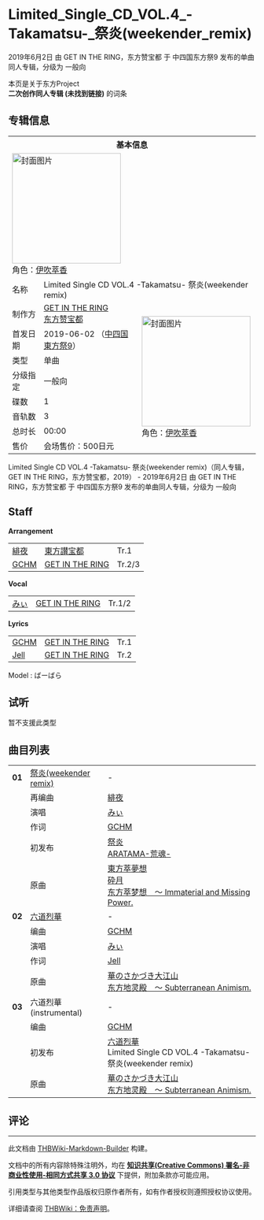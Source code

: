 # Limited_Single_CD_VOL.4_-Takamatsu-_祭炎(weekender_remix)

<!-- source html: G:\repos\THBWiki-Markdown-Builder\THBWikiMarkdown\Temp\main\a\ac\ns0%3ALimited_Single_CD_VOL%2E4_-Takamatsu-_%E7%A5%AD%E7%82%8E%28weekender_remix%29.html -->

2019年6月2日 由 GET IN THE RING，东方赞宝都 于 中四国东方祭9 发布的单曲同人专辑，分级为 一般向

本页是关于东方Project  
 **二次创作同人专辑 (未找到链接)** 的词条
## 专辑信息

<table><tbody><tr><th colspan="3">基本信息</th></tr><tr><td class="cover-artwork-mobile" colspan="2"><a href="./文件-Limited_Single_CD_VOL.4_-Takamatsu-_祭炎(weekender_remix)封面.jpg.md" class="image" title="封面图片"><img alt="封面图片" src="https://upload.thwiki.cc/thumb/b/b6/Limited_Single_CD_VOL.4_-Takamatsu-_%E7%A5%AD%E7%82%8E%28weekender_remix%29%E5%B0%81%E9%9D%A2.jpg/221px-Limited_Single_CD_VOL.4_-Takamatsu-_%E7%A5%AD%E7%82%8E%28weekender_remix%29%E5%B0%81%E9%9D%A2.jpg" decoding="async" loading="lazy" width="221" height="224" srcset="https://upload.thwiki.cc/thumb/b/b6/Limited_Single_CD_VOL.4_-Takamatsu-_%E7%A5%AD%E7%82%8E%28weekender_remix%29%E5%B0%81%E9%9D%A2.jpg/331px-Limited_Single_CD_VOL.4_-Takamatsu-_%E7%A5%AD%E7%82%8E%28weekender_remix%29%E5%B0%81%E9%9D%A2.jpg 1.5x, https://upload.thwiki.cc/thumb/b/b6/Limited_Single_CD_VOL.4_-Takamatsu-_%E7%A5%AD%E7%82%8E%28weekender_remix%29%E5%B0%81%E9%9D%A2.jpg/441px-Limited_Single_CD_VOL.4_-Takamatsu-_%E7%A5%AD%E7%82%8E%28weekender_remix%29%E5%B0%81%E9%9D%A2.jpg 2x" data-file-width="1055" data-file-height="1071"></a><div class="cover-char">角色：<a href="./伊吹萃香.md" title="伊吹萃香">伊吹萃香</a></div></td>
</tr><tr><td class="label">名称</td><td colspan="2"> Limited Single CD VOL.4 -Takamatsu- 祭炎(weekender remix) </td></tr><tr><td class="label">制作方</td><td><a href="./GET_IN_THE_RING.md" title="GET IN THE RING">GET IN THE RING</a><br><a href="./东方赞宝都.md" title="东方赞宝都">东方赞宝都</a></td><td class="cover-artwork" rowspan="8" style="min-width:224px;"><a href="./文件-Limited_Single_CD_VOL.4_-Takamatsu-_祭炎(weekender_remix)封面.jpg.md" class="image" title="封面图片"><img alt="封面图片" src="https://upload.thwiki.cc/thumb/b/b6/Limited_Single_CD_VOL.4_-Takamatsu-_%E7%A5%AD%E7%82%8E%28weekender_remix%29%E5%B0%81%E9%9D%A2.jpg/221px-Limited_Single_CD_VOL.4_-Takamatsu-_%E7%A5%AD%E7%82%8E%28weekender_remix%29%E5%B0%81%E9%9D%A2.jpg" decoding="async" loading="lazy" width="221" height="224" srcset="https://upload.thwiki.cc/thumb/b/b6/Limited_Single_CD_VOL.4_-Takamatsu-_%E7%A5%AD%E7%82%8E%28weekender_remix%29%E5%B0%81%E9%9D%A2.jpg/331px-Limited_Single_CD_VOL.4_-Takamatsu-_%E7%A5%AD%E7%82%8E%28weekender_remix%29%E5%B0%81%E9%9D%A2.jpg 1.5x, https://upload.thwiki.cc/thumb/b/b6/Limited_Single_CD_VOL.4_-Takamatsu-_%E7%A5%AD%E7%82%8E%28weekender_remix%29%E5%B0%81%E9%9D%A2.jpg/441px-Limited_Single_CD_VOL.4_-Takamatsu-_%E7%A5%AD%E7%82%8E%28weekender_remix%29%E5%B0%81%E9%9D%A2.jpg 2x" data-file-width="1055" data-file-height="1071"></a><div class="cover-char">角色：<a href="./伊吹萃香.md" title="伊吹萃香">伊吹萃香</a></div></td>
</tr><tr><td class="label">首发日期</td><td>2019-06-02&#160;（<a href="/展会作品列表?e=%E4%B8%AD%E5%9B%9B%E5%9B%BD%E4%B8%9C%E6%96%B9%E7%A5%AD%239">中四国東方祭9</a>）</td></tr><tr><td class="label">类型</td><td>单曲</td></tr><tr><td class="label">分级指定</td><td>一般向</td></tr><tr><td class="label">碟数</td><td>1</td></tr><tr><td class="label">音轨数</td><td>3</td></tr><tr><td class="label">总时长</td><td>00:00</td></tr><tr><td class="label">售价</td><td>会场售价：500日元</td></tr></tbody></table>

Limited Single CD VOL.4 -Takamatsu- 祭炎(weekender remix)（同人专辑，GET IN THE RING，东方赞宝都，2019） - 2019年6月2日 由 GET IN THE RING，东方赞宝都 于 中四国东方祭9 发布的单曲同人专辑，分级为 一般向
## Staff
  
 **Arrangement**   

<table><tbody><tr><td><a href="/index.php?title=%E7%B7%8B%E5%A4%9C&amp;action=edit&amp;redlink=1" class="new" title="緋夜（页面不存在）">緋夜</a></td><td><a href="/%E6%9D%B1%E6%96%B9%E8%AE%83%E5%AE%9D%E9%83%BD" class="mw-redirect" title="東方讃宝都">東方讃宝都</a></td><td>Tr.1</td></tr><tr><td><a href="./GCHM.md" title="GCHM">GCHM</a></td><td><a href="./GET_IN_THE_RING.md" title="GET IN THE RING">GET IN THE RING</a></td><td>Tr.2/3</td></tr></tbody></table>

  
 **Vocal**   

<table><tbody><tr><td><a href="./みぃ.md" title="みぃ">みぃ</a></td><td><a href="./GET_IN_THE_RING.md" title="GET IN THE RING">GET IN THE RING</a></td><td>Tr.1/2</td></tr></tbody></table>

  
 **Lyrics**   

<table><tbody><tr><td><a href="./GCHM.md" title="GCHM">GCHM</a></td><td><a href="./GET_IN_THE_RING.md" title="GET IN THE RING">GET IN THE RING</a></td><td>Tr.1</td></tr><tr><td><a href="./Jell.md" title="Jell">Jell</a></td><td><a href="./GET_IN_THE_RING.md" title="GET IN THE RING">GET IN THE RING</a></td><td>Tr.2</td></tr></tbody></table>


Model
: ばーばら

## 试听
  
暂不支援此类型
  

## 曲目列表

<table><tbody><tr><td id="1" class="infoO"><b>01</b></td><td id="祭炎(weekender_remix)" colspan="2" class="title"><a href="./歌词-祭炎.md" title="歌词:祭炎">祭炎(weekender remix)</a><span class="thcsearchlinks"><a rel="nofollow" class="external text" href="https://cd.thwiki.cc?arrange=緋夜&amp;vocal=みぃ&amp;lyric=GCHM&amp;ogmusic=東方萃夢想，砕月&amp;fromwiki=Limited_Single_CD_VOL.4_-Takamatsu-_祭炎(weekender_remix)"><span title="搜索相似同人曲"></span></a></span></td><td class="time">-</td></tr><tr><td class="left"></td><td class="label">再编曲</td><td class="text" colspan="2"><a href="/index.php?title=%E7%B7%8B%E5%A4%9C&amp;action=edit&amp;redlink=1" class="new" title="緋夜（页面不存在）">緋夜</a><span class="thcsearchlinks"><a rel="nofollow" class="external text" href="https://cd.thwiki.cc?arrange=緋夜&amp;fromwiki=Limited_Single_CD_VOL.4_-Takamatsu-_祭炎(weekender_remix)"><span></span></a></span></td></tr><tr><td class="left"></td><td class="label">演唱</td><td class="text" colspan="2"><a href="./みぃ.md" title="みぃ">みぃ</a><span class="thcsearchlinks"><a rel="nofollow" class="external text" href="https://cd.thwiki.cc?vocal=みぃ&amp;fromwiki=Limited_Single_CD_VOL.4_-Takamatsu-_祭炎(weekender_remix)"><span></span></a></span></td></tr><tr><td class="left"></td><td class="label">作词</td><td class="text" colspan="2"><a href="./GCHM.md" title="GCHM">GCHM</a><span class="thcsearchlinks"><a rel="nofollow" class="external text" href="https://cd.thwiki.cc?lyric=GCHM&amp;fromwiki=Limited_Single_CD_VOL.4_-Takamatsu-_祭炎(weekender_remix)"><span></span></a></span></td></tr><tr><td class="left"></td><td class="label">初发布</td><td class="text" colspan="2"><a href="/ARATAMA-%E8%8D%92%E9%AD%82-#6" title="ARATAMA-荒魂-">祭炎</a><div class="source"><a href="./ARATAMA-荒魂-.md" title="ARATAMA-荒魂-">ARATAMA-荒魂-</a></div></td></tr><tr><td class="left"></td><td class="label">原曲</td><td class="text" colspan="2"><span class="thcsearchlinks"><a rel="nofollow" class="external text" href="https://cd.thwiki.cc?ogmusic=東方萃夢想，砕月&amp;fromwiki=Limited_Single_CD_VOL.4_-Takamatsu-_祭炎(weekender_remix)"><span></span></a></span><div class="ogmusic"><a href="/%E6%9D%B1%E6%96%B9%E8%90%83%E5%A4%A2%E6%83%B3" class="mw-redirect" title="東方萃夢想">東方萃夢想</a></div><div class="ogmusic"><a href="/%E7%A0%95%E6%9C%88" class="mw-redirect" title="砕月">砕月</a></div><div class="source"><a href="/%E4%B8%9C%E6%96%B9%E8%90%83%E6%A2%A6%E6%83%B3_%EF%BD%9E_Immaterial_and_Missing_Power." class="mw-redirect" title="东方萃梦想 ～ Immaterial and Missing Power.">东方萃梦想　～ Immaterial and Missing Power.</a></div></td></tr>
<tr><td id="2" class="infoRD"><b>02</b></td><td id="六道烈華" colspan="2" class="title"><a href="./歌词-六道烈華.md" title="歌词:六道烈華">六道烈華</a><span class="thcsearchlinks"><a rel="nofollow" class="external text" href="https://cd.thwiki.cc?arrange=GCHM&amp;vocal=みぃ&amp;lyric=Jell&amp;ogmusic=華のさかづき大江山&amp;fromwiki=Limited_Single_CD_VOL.4_-Takamatsu-_祭炎(weekender_remix)"><span title="搜索相似同人曲"></span></a></span></td><td class="time">-</td></tr><tr><td class="left"></td><td class="label">编曲</td><td class="text" colspan="2"><a href="./GCHM.md" title="GCHM">GCHM</a><span class="thcsearchlinks"><a rel="nofollow" class="external text" href="https://cd.thwiki.cc?arrange=，GCHM&amp;fromwiki=Limited_Single_CD_VOL.4_-Takamatsu-_祭炎(weekender_remix)"><span></span></a></span></td></tr><tr><td class="left"></td><td class="label">演唱</td><td class="text" colspan="2"><a href="./みぃ.md" title="みぃ">みぃ</a><span class="thcsearchlinks"><a rel="nofollow" class="external text" href="https://cd.thwiki.cc?vocal=みぃ&amp;fromwiki=Limited_Single_CD_VOL.4_-Takamatsu-_祭炎(weekender_remix)"><span></span></a></span></td></tr><tr><td class="left"></td><td class="label">作词</td><td class="text" colspan="2"><a href="./Jell.md" title="Jell">Jell</a><span class="thcsearchlinks"><a rel="nofollow" class="external text" href="https://cd.thwiki.cc?lyric=Jell&amp;fromwiki=Limited_Single_CD_VOL.4_-Takamatsu-_祭炎(weekender_remix)"><span></span></a></span></td></tr><tr><td class="left"></td><td class="label">原曲</td><td class="text" colspan="2"><span class="thcsearchlinks"><a rel="nofollow" class="external text" href="https://cd.thwiki.cc?ogmusic=華のさかづき大江山&amp;fromwiki=Limited_Single_CD_VOL.4_-Takamatsu-_祭炎(weekender_remix)"><span></span></a></span><div class="ogmusic"><a href="/%E8%8F%AF%E3%81%AE%E3%81%95%E3%81%8B%E3%81%A5%E3%81%8D%E5%A4%A7%E6%B1%9F%E5%B1%B1" class="mw-redirect" title="華のさかづき大江山">華のさかづき大江山</a></div><div class="source"><a href="/%E4%B8%9C%E6%96%B9%E5%9C%B0%E7%81%B5%E6%AE%BF_%EF%BD%9E_Subterranean_Animism." class="mw-redirect" title="东方地灵殿 ～ Subterranean Animism.">东方地灵殿　～ Subterranean Animism.</a></div></td></tr>
<tr><td id="3" class="infoYD"><b>03</b></td><td id="六道烈華_(instrumental)" colspan="2" class="title">六道烈華 (instrumental)<span class="thcsearchlinks"><a rel="nofollow" class="external text" href="https://cd.thwiki.cc?arrange=GCHM&amp;ogmusic=華のさかづき大江山&amp;fromwiki=Limited_Single_CD_VOL.4_-Takamatsu-_祭炎(weekender_remix)"><span title="搜索相似同人曲"></span></a></span></td><td class="time">-</td></tr><tr><td class="left"></td><td class="label">编曲</td><td class="text" colspan="2"><a href="./GCHM.md" title="GCHM">GCHM</a><span class="thcsearchlinks"><a rel="nofollow" class="external text" href="https://cd.thwiki.cc?arrange=，GCHM&amp;fromwiki=Limited_Single_CD_VOL.4_-Takamatsu-_祭炎(weekender_remix)"><span></span></a></span></td></tr><tr><td class="left"></td><td class="label">初发布</td><td class="text" colspan="2"><a href="/Limited_Single_CD_VOL.4_-Takamatsu-_%E7%A5%AD%E7%82%8E(weekender_remix)#2" title="Limited Single CD VOL.4 -Takamatsu- 祭炎(weekender remix)">六道烈華</a><div class="source"><a class="mw-selflink selflink">Limited Single CD VOL.4 -Takamatsu- 祭炎(weekender remix)</a></div></td></tr><tr><td class="left"></td><td class="label">原曲</td><td class="text" colspan="2"><span class="thcsearchlinks"><a rel="nofollow" class="external text" href="https://cd.thwiki.cc?ogmusic=華のさかづき大江山&amp;fromwiki=Limited_Single_CD_VOL.4_-Takamatsu-_祭炎(weekender_remix)"><span></span></a></span><div class="ogmusic"><a href="/%E8%8F%AF%E3%81%AE%E3%81%95%E3%81%8B%E3%81%A5%E3%81%8D%E5%A4%A7%E6%B1%9F%E5%B1%B1" class="mw-redirect" title="華のさかづき大江山">華のさかづき大江山</a></div><div class="source"><a href="/%E4%B8%9C%E6%96%B9%E5%9C%B0%E7%81%B5%E6%AE%BF_%EF%BD%9E_Subterranean_Animism." class="mw-redirect" title="东方地灵殿 ～ Subterranean Animism.">东方地灵殿　～ Subterranean Animism.</a></div></td></tr></tbody></table>


## 评论




---

此文档由 [THBWiki-Markdown-Builder](https://github.com/Delsin-Yu/THBWiki-Markdown-Builder) 构建。

文档中的所有内容除特殊注明外，均在 [**知识共享(Creative Commons) 署名-非商业性使用-相同方式共享 3.0 协议**](https://creativecommons.org/licenses/by-sa/3.0/deed.zh-hans) 下提供，附加条款亦可能应用。

引用类型与其他类型作品版权归原作者所有，如有作者授权则遵照授权协议使用。

详细请查阅 [THBWiki：免责声明](https://thbwiki.cc/THBWiki:%E5%85%8D%E8%B4%A3%E5%A3%B0%E6%98%8E)。

